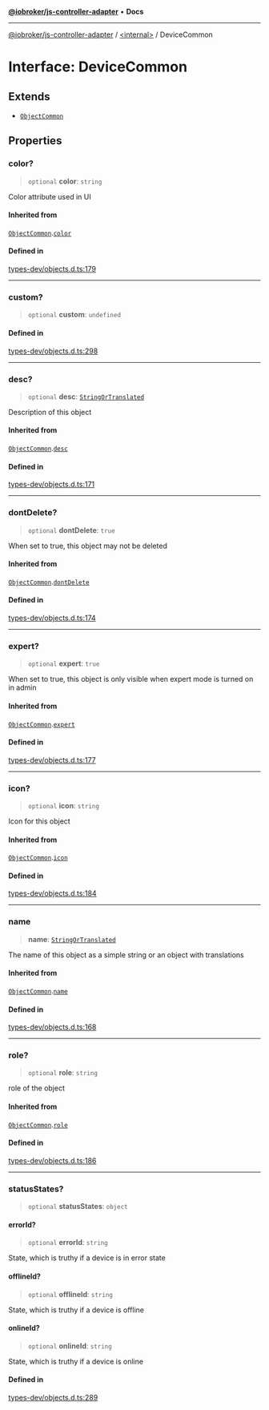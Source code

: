 [**@iobroker/js-controller-adapter**](../../README.md) • **Docs**

***

[@iobroker/js-controller-adapter](../../globals.md) / [\<internal\>](../README.md) / DeviceCommon

# Interface: DeviceCommon

## Extends

- [`ObjectCommon`](ObjectCommon.md)

## Properties

### color?

> `optional` **color**: `string`

Color attribute used in UI

#### Inherited from

[`ObjectCommon`](ObjectCommon.md).[`color`](ObjectCommon.md#color)

#### Defined in

[types-dev/objects.d.ts:179](https://github.com/ioBroker/ioBroker.js-controller/blob/78e6b4abb1172f2465daea1c5c2c1a34bdd12a81/packages/types-dev/objects.d.ts#L179)

***

### custom?

> `optional` **custom**: `undefined`

#### Defined in

[types-dev/objects.d.ts:298](https://github.com/ioBroker/ioBroker.js-controller/blob/78e6b4abb1172f2465daea1c5c2c1a34bdd12a81/packages/types-dev/objects.d.ts#L298)

***

### desc?

> `optional` **desc**: [`StringOrTranslated`](../type-aliases/StringOrTranslated.md)

Description of this object

#### Inherited from

[`ObjectCommon`](ObjectCommon.md).[`desc`](ObjectCommon.md#desc)

#### Defined in

[types-dev/objects.d.ts:171](https://github.com/ioBroker/ioBroker.js-controller/blob/78e6b4abb1172f2465daea1c5c2c1a34bdd12a81/packages/types-dev/objects.d.ts#L171)

***

### dontDelete?

> `optional` **dontDelete**: `true`

When set to true, this object may not be deleted

#### Inherited from

[`ObjectCommon`](ObjectCommon.md).[`dontDelete`](ObjectCommon.md#dontdelete)

#### Defined in

[types-dev/objects.d.ts:174](https://github.com/ioBroker/ioBroker.js-controller/blob/78e6b4abb1172f2465daea1c5c2c1a34bdd12a81/packages/types-dev/objects.d.ts#L174)

***

### expert?

> `optional` **expert**: `true`

When set to true, this object is only visible when expert mode is turned on in admin

#### Inherited from

[`ObjectCommon`](ObjectCommon.md).[`expert`](ObjectCommon.md#expert)

#### Defined in

[types-dev/objects.d.ts:177](https://github.com/ioBroker/ioBroker.js-controller/blob/78e6b4abb1172f2465daea1c5c2c1a34bdd12a81/packages/types-dev/objects.d.ts#L177)

***

### icon?

> `optional` **icon**: `string`

Icon for this object

#### Inherited from

[`ObjectCommon`](ObjectCommon.md).[`icon`](ObjectCommon.md#icon)

#### Defined in

[types-dev/objects.d.ts:184](https://github.com/ioBroker/ioBroker.js-controller/blob/78e6b4abb1172f2465daea1c5c2c1a34bdd12a81/packages/types-dev/objects.d.ts#L184)

***

### name

> **name**: [`StringOrTranslated`](../type-aliases/StringOrTranslated.md)

The name of this object as a simple string or an object with translations

#### Inherited from

[`ObjectCommon`](ObjectCommon.md).[`name`](ObjectCommon.md#name)

#### Defined in

[types-dev/objects.d.ts:168](https://github.com/ioBroker/ioBroker.js-controller/blob/78e6b4abb1172f2465daea1c5c2c1a34bdd12a81/packages/types-dev/objects.d.ts#L168)

***

### role?

> `optional` **role**: `string`

role of the object

#### Inherited from

[`ObjectCommon`](ObjectCommon.md).[`role`](ObjectCommon.md#role)

#### Defined in

[types-dev/objects.d.ts:186](https://github.com/ioBroker/ioBroker.js-controller/blob/78e6b4abb1172f2465daea1c5c2c1a34bdd12a81/packages/types-dev/objects.d.ts#L186)

***

### statusStates?

> `optional` **statusStates**: `object`

#### errorId?

> `optional` **errorId**: `string`

State, which is truthy if a device is in error state

#### offlineId?

> `optional` **offlineId**: `string`

State, which is truthy if a device is offline

#### onlineId?

> `optional` **onlineId**: `string`

State, which is truthy if a device is online

#### Defined in

[types-dev/objects.d.ts:289](https://github.com/ioBroker/ioBroker.js-controller/blob/78e6b4abb1172f2465daea1c5c2c1a34bdd12a81/packages/types-dev/objects.d.ts#L289)
